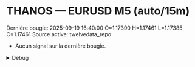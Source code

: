 # THANOS — EURUSD M5 (auto/15m)
Dernière bougie: 2025-09-19 16:40:00  O=1.17390  H=1.17461  L=1.17385  C=1.17461
Source active: twelvedata_repo

- Aucun signal sur la dernière bougie.

<details><summary>Debug</summary>

- TD_API_KEY manquant.

</details>